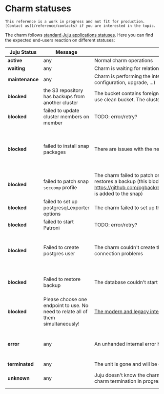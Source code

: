 # Charm statuses

```{caution}
This reference is a work in progress and not fit for production. [Contact us](/reference/contacts) if you are interested in the topic.
```

The charm follows [standard Juju applications statuses](https://documentation.ubuntu.com/juju/3.6/reference/status/#application-status). Here you can find the expected end-users reaction on different statuses:

| Juju Status | Message | Expectations | Actions |
|-------|-------|-------|-------|
| **active** | any | Normal charm operations | No actions required |
| **waiting** | any | Charm is waiting for relations to be finished | No actions required |
| **maintenance** | any | Charm is performing the internal maintenance (e.g. cluster re-configuration, upgrade, ...) | No actions required |
| **blocked** | the S3 repository has backups from another cluster | The bucket contains foreign backup. To avoid accident DB corruption, use clean bucket. The cluster identified by Juju app name + DB UUID. | Choose/change the new S3 [bucket](https://charmhub.io/s3-integrator/configuration#bucket)/[path](https://charmhub.io/s3-integrator/configuration#path) OR clean the current one. |
| **blocked** | failed to update cluster members on member | TODO: error/retry? | |
| **blocked** | failed to install snap packages | There are issues with the network connection and/or the Snap Store | Check your internet connection and https://status.snapcraft.io/. Remove the application and when everything is OK, deploy the charm again |
| **blocked** | failed to patch snap `seccomp` profile | The charm failed to patch one issue that happens when pgBackRest restores a backup (this blocked status should be removed when https://github.com/pgbackrest/pgbackrest/releases/tag/release%2F2.46 is added to the snap) | Remove the unit and add it back again |
| **blocked** | failed to set up postgresql_exporter options | The charm failed to set up the metrics exporter | Remove the unit and add it back again |
| **blocked** | failed to start Patroni | TODO: error/retry? | |
| **blocked** | Failed to create postgres user | The charm couldn't create the default `postgres` database user due to connection problems | Connect to the database using the `operator` user and the password from the `get-password` action, then run `CREATE ROLE postgres WITH LOGIN SUPERUSER;` |
| **blocked** | Failed to restore backup | The database couldn't start after the restore | The charm needs fix in the code to recover from this status and enable a new restore to be requested |
| **blocked** | Please choose one endpoint to use. No need to relate all of them simultaneously! | [The modern and legacy interfaces](/explanation/charm-versions/index) should not be used simultaneously. | Remove modern or legacy relation. Choose one to use at a time. |
| **error** | any | An unhanded internal error happened | Read the message hint. Execute `juju resolve <error_unit/0>` after addressing the root of the error state |
| **terminated** | any | The unit is gone and will be cleaned by Juju soon | No actions possible |
| **unknown** | any | Juju doesn't know the charm app/unit status. Possible reason: K8s charm termination in progress. | Manual investigation required if status is permanent |

